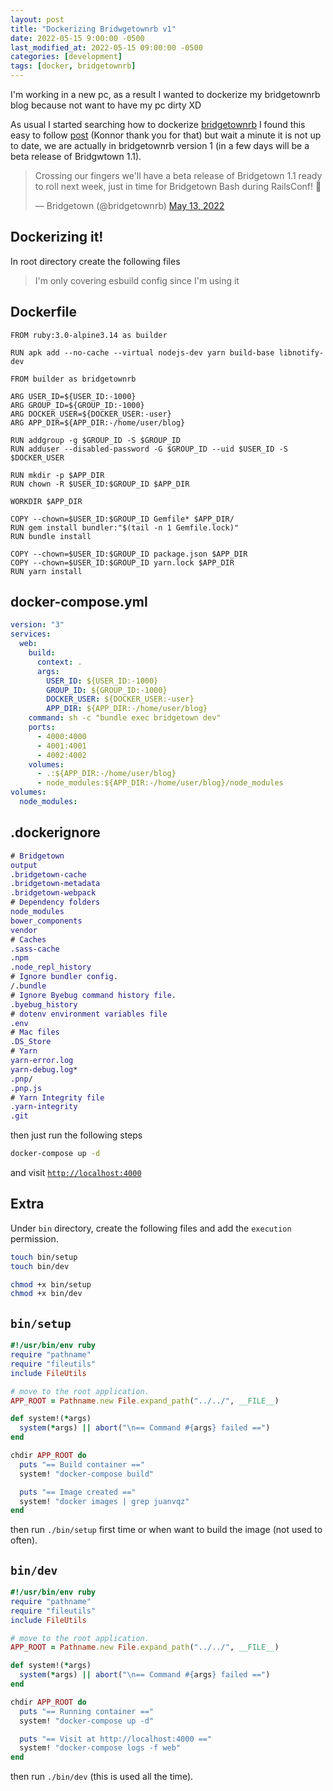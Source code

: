 ```yaml
---
layout: post
title: "Dockerizing Bridwgetownrb v1"
date: 2022-05-15 9:00:00 -0500
last_modified_at: 2022-05-15 09:00:00 -0500
categories: [development]
tags: [docker, bridgetownrb]
---
```


I'm working in a new pc, as a result I wanted to dockerize my bridgetownrb blog
because not want to have my pc dirty XD

As usual I started searching how to dockerize [bridgetownrb](https://www.bridgetownrb.com/)
I found this easy to follow [post](https://blog.konnor.site/bridgetownrb/dockerizing-bridgetown/)
(Konnor thank you for that) but wait a minute it is not up to date, we are actually
in bridgetownrb version 1 (in a few days will be a beta release of Bridgwtown 1.1).

<blockquote class="twitter-tweet">
<p lang="en" dir="ltr">
Crossing our fingers we&#39;ll have a beta release of Bridgetown 1.1 ready to roll next week,
just in time for Bridgetown Bash during RailsConf! 🤞</p>&mdash; Bridgetown (@bridgetownrb)
<a href="https://twitter.com/bridgetownrb/status/1525126134626545664?ref_src=twsrc%5Etfw">May 13, 2022</a>
</blockquote>
<script async src="https://platform.twitter.com/widgets.js" charset="utf-8"></script>

## Dockerizing it!

In root directory create the following files

> I'm only covering esbuild config since I'm using it

## Dockerfile

```docker
FROM ruby:3.0-alpine3.14 as builder

RUN apk add --no-cache --virtual nodejs-dev yarn build-base libnotify-dev

FROM builder as bridgetownrb

ARG USER_ID=${USER_ID:-1000}
ARG GROUP_ID=${GROUP_ID:-1000}
ARG DOCKER_USER=${DOCKER_USER:-user}
ARG APP_DIR=${APP_DIR:-/home/user/blog}

RUN addgroup -g $GROUP_ID -S $GROUP_ID
RUN adduser --disabled-password -G $GROUP_ID --uid $USER_ID -S $DOCKER_USER

RUN mkdir -p $APP_DIR
RUN chown -R $USER_ID:$GROUP_ID $APP_DIR

WORKDIR $APP_DIR

COPY --chown=$USER_ID:$GROUP_ID Gemfile* $APP_DIR/
RUN gem install bundler:"$(tail -n 1 Gemfile.lock)"
RUN bundle install

COPY --chown=$USER_ID:$GROUP_ID package.json $APP_DIR
COPY --chown=$USER_ID:$GROUP_ID yarn.lock $APP_DIR
RUN yarn install
```

## docker-compose.yml

```yaml
version: "3"
services:
  web:
    build:
      context: .
      args:
        USER_ID: ${USER_ID:-1000}
        GROUP_ID: ${GROUP_ID:-1000}
        DOCKER_USER: ${DOCKER_USER:-user}
        APP_DIR: ${APP_DIR:-/home/user/blog}
    command: sh -c "bundle exec bridgetown dev"
    ports:
      - 4000:4000
      - 4001:4001
      - 4002:4002
    volumes:
      - .:${APP_DIR:-/home/user/blog}
      - node_modules:${APP_DIR:-/home/user/blog}/node_modules
volumes:
  node_modules:
```

## .dockerignore

```dot
# Bridgetown
output
.bridgetown-cache
.bridgetown-metadata
.bridgetown-webpack
# Dependency folders
node_modules
bower_components
vendor
# Caches
.sass-cache
.npm
.node_repl_history
# Ignore bundler config.
/.bundle
# Ignore Byebug command history file.
.byebug_history
# dotenv environment variables file
.env
# Mac files
.DS_Store
# Yarn
yarn-error.log
yarn-debug.log*
.pnp/
.pnp.js
# Yarn Integrity file
.yarn-integrity
.git
```

then just run the following steps

```bash
docker-compose up -d
```

and visit [`http://localhost:4000`](http://localhost:4000)

## Extra

Under `bin` directory, create the following files
and add the `execution` permission.

```bash
touch bin/setup
touch bin/dev

chmod +x bin/setup
chmod +x bin/dev
```

## `bin/setup`

```ruby
#!/usr/bin/env ruby
require "pathname"
require "fileutils"
include FileUtils

# move to the root application.
APP_ROOT = Pathname.new File.expand_path("../../", __FILE__)

def system!(*args)
  system(*args) || abort("\n== Command #{args} failed ==")
end

chdir APP_ROOT do
  puts "== Build container =="
  system! "docker-compose build"

  puts "== Image created =="
  system! "docker images | grep juanvqz"
end
```

then run `./bin/setup` first time or when want to build the image (not used to often).

## `bin/dev`

```ruby
#!/usr/bin/env ruby
require "pathname"
require "fileutils"
include FileUtils

# move to the root application.
APP_ROOT = Pathname.new File.expand_path("../../", __FILE__)

def system!(*args)
  system(*args) || abort("\n== Command #{args} failed ==")
end

chdir APP_ROOT do
  puts "== Running container =="
  system! "docker-compose up -d"

  puts "== Visit at http://localhost:4000 =="
  system! "docker-compose logs -f web"
end
```

then run `./bin/dev` (this is used all the time).
